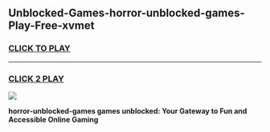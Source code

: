 
## Unblocked-Games-horror-unblocked-games-Play-Free-xvmet
<h3>
<a href="https://premium76.site?title=horror-unblocked-games&ref=18A1">CLICK TO PLAY</a></h3>
<hr>

<h3>
<a href="https://premium76.site?title=horror-unblocked-games&ref=18A1">CLICK 2 PLAY</a>
  
</h3>

<a href="https://premium76.site?title=horror-unblocked-games&ref=18A1"><img src="https://clearcache.store/games.png"></a>


**horror-unblocked-games games unblocked: Your Gateway to Fun and Accessible Online Gaming**
